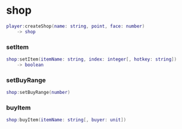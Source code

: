 # shop
```lua
player:createShop(name: string, point, face: number)
    -> shop
```

### setItem
```lua
shop:setItem(itemName: string, index: integer[, hotkey: string])
    -> boolean
```

### setBuyRange
```lua
shop:setBuyRange(number)
```

### buyItem
```lua
shop:buyItem(itemName: string[, buyer: unit])
```
